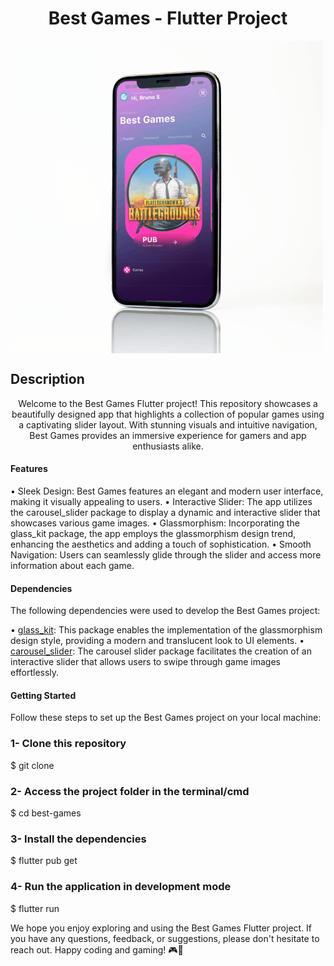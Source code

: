<h1 align="center">Best Games - Flutter Project</h1>

<img src="./images/layout-app.png" align="center">

## Description
<p align="center">Welcome to the Best Games Flutter project! This repository showcases a beautifully designed app that highlights a collection of popular games using a captivating slider layout. With stunning visuals and intuitive navigation, Best Games provides an immersive experience for gamers and app enthusiasts alike.</p>


<h4>Features</h4>
 • Sleek Design: Best Games features an elegant and modern user interface, making it visually appealing to users.
 • Interactive Slider: The app utilizes the carousel_slider package to display a dynamic and interactive slider that showcases various game images.
 • Glassmorphism: Incorporating the glass_kit package, the app employs the glassmorphism design trend, enhancing the aesthetics and adding a touch of sophistication.
 • Smooth Navigation: Users can seamlessly glide through the slider and access more information about each game.


<h4>Dependencies</h4>
The following dependencies were used to develop the Best Games project:

• [glass_kit](https://pub.dev/packages/glass_kit): This package enables the implementation of the glassmorphism design style, providing a modern and translucent look to UI elements.
• [carousel_slider](https://pub.dev/packages/carousel_slider): The carousel slider package facilitates the creation of an interactive slider that allows users to swipe through game images effortlessly.


<h4>Getting Started</h4>

Follow these steps to set up the Best Games project on your local machine:

<h3> 1- Clone this repository </h3>
$ git clone <https://github.com/BrunoSantosCosta/Trips-Dashboard>

<h3> 2- Access the project folder in the terminal/cmd</h3>
$ cd best-games

<h3> 3- Install the dependencies</h3>
$ flutter pub get

<h3> 4- Run the application in development mode</h3>
$ flutter run

We hope you enjoy exploring and using the Best Games Flutter project. If you have any questions, feedback, or suggestions, please don't hesitate to reach out. Happy coding and gaming! 🎮🚀